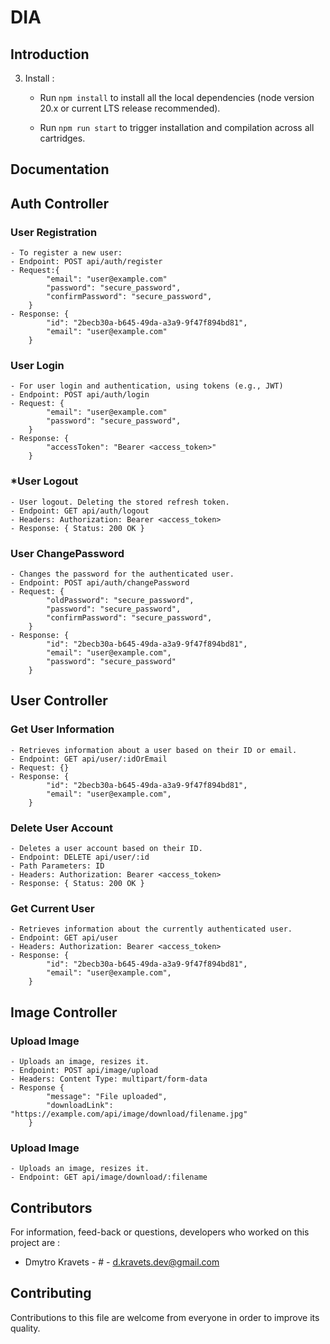 # DIA

## Introduction

3. Install :

    - Run `npm install` to install all the local dependencies (node version 20.x or current LTS release recommended).

    - Run `npm run start` to trigger installation and compilation across all cartridges.

## Documentation

## Auth Controller

### User Registration
    - To register a new user:
    - Endpoint: POST api/auth/register
    - Request:{
            "email": "user@example.com"
            "password": "secure_password",
            "confirmPassword": "secure_password",
        }
    - Response: {
            "id": "2becb30a-b645-49da-a3a9-9f47f894bd81",
            "email": "user@example.com"
        }

### User Login
    - For user login and authentication, using tokens (e.g., JWT)
    - Endpoint: POST api/auth/login
    - Request: {
            "email": "user@example.com"
            "password": "secure_password",
        }
    - Response: {
            "accessToken": "Bearer <access_token>"
        }

### *User Logout
    - User logout. Deleting the stored refresh token.
    - Endpoint: GET api/auth/logout
    - Headers: Authorization: Bearer <access_token>
    - Response: { Status: 200 OK }

### User ChangePassword
    - Changes the password for the authenticated user.
    - Endpoint: POST api/auth/changePassword
    - Request: {
            "oldPassword": "secure_password",
            "password": "secure_password",
            "confirmPassword": "secure_password",
        }
    - Response: {
            "id": "2becb30a-b645-49da-a3a9-9f47f894bd81",
            "email": "user@example.com",
            "password": "secure_password"
        }

## User Controller

### Get User Information
    - Retrieves information about a user based on their ID or email.
    - Endpoint: GET api/user/:idOrEmail
    - Request: {}
    - Response: {
            "id": "2becb30a-b645-49da-a3a9-9f47f894bd81",
            "email": "user@example.com",
        }

### Delete User Account
    - Deletes a user account based on their ID.
    - Endpoint: DELETE api/user/:id
    - Path Parameters: ID
    - Headers: Authorization: Bearer <access_token>
    - Response: { Status: 200 OK }

### Get Current User
    - Retrieves information about the currently authenticated user.
    - Endpoint: GET api/user
    - Headers: Authorization: Bearer <access_token>
    - Response: {
            "id": "2becb30a-b645-49da-a3a9-9f47f894bd81",
            "email": "user@example.com",
        }

## Image Controller

### Upload Image
    - Uploads an image, resizes it.
    - Endpoint: POST api/image/upload
    - Headers: Content Type: multipart/form-data
    - Response {
            "message": "File uploaded",
            "downloadLink": "https://example.com/api/image/download/filename.jpg"
        }

### Upload Image
    - Uploads an image, resizes it.
    - Endpoint: GET api/image/download/:filename


## Contributors

For information, feed-back or questions, developers who worked on this project are :

* Dmytro Kravets - # - [d.kravets.dev@gmail.com](mailto:d.kravets.dev@gmail.com)


## Contributing

Contributions to this file are welcome from everyone in order to improve its quality.
